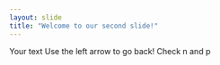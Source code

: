 ```yaml
---
layout: slide
title: "Welcome to our second slide!"
---
```

Your text
Use the left arrow to go back!
Check n and p
